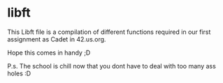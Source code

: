 # libft

This Libft file is a compilation of different functions required in our first assignment as Cadet in 42.us.org. 



Hope this comes in handy ;D

P.s. The school is chill now that you dont have to deal with too many ass holes :D
